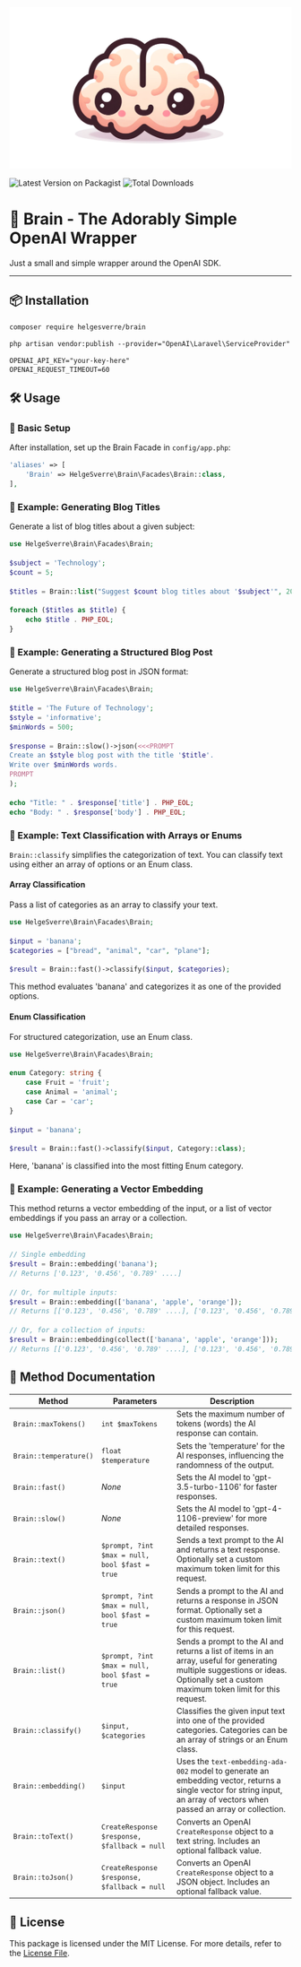 <p align="center"><img src="art/brain.webp"></p>

![Latest Version on Packagist](https://img.shields.io/packagist/v/helgesverre/brain.svg?style=flat-square) ![Total Downloads](https://img.shields.io/packagist/dt/helgesverre/brain.svg?style=flat-square)

# 🧠 Brain - The Adorably Simple OpenAI Wrapper

Just a small and simple wrapper around the OpenAI SDK.

----

## 📦 Installation

```shell
composer require helgesverre/brain
```

```shell
php artisan vendor:publish --provider="OpenAI\Laravel\ServiceProvider"
```

```dotenv
OPENAI_API_KEY="your-key-here"
OPENAI_REQUEST_TIMEOUT=60
```

## 🛠 Usage

### 🔧 Basic Setup

After installation, set up the Brain Facade in `config/app.php`:

```php
'aliases' => [
    'Brain' => HelgeSverre\Brain\Facades\Brain::class,
],
```

### 📝 Example: Generating Blog Titles

Generate a list of blog titles about a given subject:

```php
use HelgeSverre\Brain\Facades\Brain;

$subject = 'Technology';
$count = 5;

$titles = Brain::list("Suggest $count blog titles about '$subject'", 200);

foreach ($titles as $title) {
    echo $title . PHP_EOL;
}
```

### 📄 Example: Generating a Structured Blog Post

Generate a structured blog post in JSON format:

```php
use HelgeSverre\Brain\Facades\Brain;

$title = 'The Future of Technology';
$style = 'informative';
$minWords = 500;

$response = Brain::slow()->json(<<<PROMPT
Create an $style blog post with the title '$title'. 
Write over $minWords words.
PROMPT
);

echo "Title: " . $response['title'] . PHP_EOL;
echo "Body: " . $response['body'] . PHP_EOL;
```

### 📄 Example: Text Classification with Arrays or Enums

`Brain::classify` simplifies the categorization of text. You can classify text using either an array of options or an
Enum class.

#### Array Classification

Pass a list of categories as an array to classify your text.

```php
use HelgeSverre\Brain\Facades\Brain;

$input = 'banana';
$categories = ["bread", "animal", "car", "plane"];

$result = Brain::fast()->classify($input, $categories);
```

This method evaluates 'banana' and categorizes it as one of the provided options.

#### Enum Classification

For structured categorization, use an Enum class.

```php
use HelgeSverre\Brain\Facades\Brain;

enum Category: string {
    case Fruit = 'fruit';
    case Animal = 'animal';
    case Car = 'car';
}

$input = 'banana';

$result = Brain::fast()->classify($input, Category::class);
```

Here, 'banana' is classified into the most fitting Enum category.

### 📄 Example: Generating a Vector Embedding

This method returns a vector embedding of the input, or a list of vector embeddings if you pass an array or a
collection.

```php
use HelgeSverre\Brain\Facades\Brain;

// Single embedding
$result = Brain::embedding('banana');
// Returns ['0.123', '0.456', '0.789' ....]

// Or, for multiple inputs:
$result = Brain::embedding(['banana', 'apple', 'orange']);
// Returns [['0.123', '0.456', '0.789' ....], ['0.123', '0.456', '0.789' ....], ['0.123', '0.456', '0.789' ....]]

// Or, for a collection of inputs:
$result = Brain::embedding(collect(['banana', 'apple', 'orange']));
// Returns [['0.123', '0.456', '0.789' ....], ['0.123', '0.456', '0.789' ....], ['0.123', '0.456', '0.789' ....]]
```

## 📖 Method Documentation

| Method                 | Parameters                                     | Description                                                                                                                                                                          |
|------------------------|------------------------------------------------|--------------------------------------------------------------------------------------------------------------------------------------------------------------------------------------|
| `Brain::maxTokens()`   | `int $maxTokens`                               | Sets the maximum number of tokens (words) the AI response can contain.                                                                                                               |
| `Brain::temperature()` | `float $temperature`                           | Sets the 'temperature' for the AI responses, influencing the randomness of the output.                                                                                               |
| `Brain::fast()`        | *None*                                         | Sets the AI model to 'gpt-3.5-turbo-1106' for faster responses.                                                                                                                      |
| `Brain::slow()`        | *None*                                         | Sets the AI model to 'gpt-4-1106-preview' for more detailed responses.                                                                                                               |
| `Brain::text()`        | `$prompt, ?int $max = null, bool $fast = true` | Sends a text prompt to the AI and returns a text response. Optionally set a custom maximum token limit for this request.                                                             |
| `Brain::json()`        | `$prompt, ?int $max = null, bool $fast = true` | Sends a prompt to the AI and returns a response in JSON format. Optionally set a custom maximum token limit for this request.                                                        |
| `Brain::list()`        | `$prompt, ?int $max = null, bool $fast = true` | Sends a prompt to the AI and returns a list of items in an array, useful for generating multiple suggestions or ideas. Optionally set a custom maximum token limit for this request. |
| `Brain::classify()`    | `$input, $categories`                          | Classifies the given input text into one of the provided categories. Categories can be an array of strings or an Enum class.                                                         |
| `Brain::embedding()`   | `$input`                                       | Uses the `text-embedding-ada-002` model to generate an embedding vector, returns a single vector for string input, an array of vectors when passed an array or collection.           |
| `Brain::toText()`      | `CreateResponse $response, $fallback = null`   | Converts an OpenAI `CreateResponse` object to a text string. Includes an optional fallback value.                                                                                    |
| `Brain::toJson()`      | `CreateResponse $response, $fallback = null`   | Converts an OpenAI `CreateResponse` object to a JSON object. Includes an optional fallback value.                                                                                    |

## 📜 License

This package is licensed under the MIT License. For more details, refer to the [License File](LICENSE.md).
